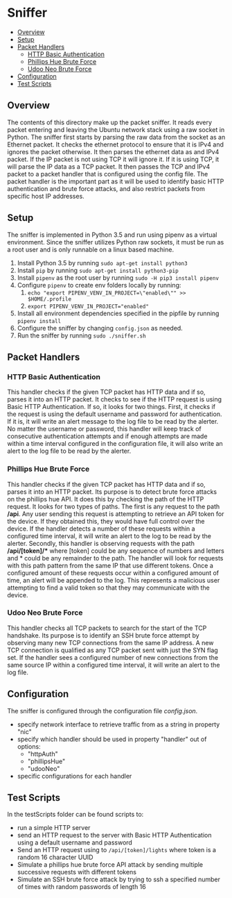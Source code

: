 # Sniffer
* [Overview](#overview)
* [Setup](#setup)
* [Packet Handlers](#packet-handlers)
	* [HTTP Basic Authentication](#http-basic-authentication)
	* [Phillips Hue Brute Force](#phillips-hue-brute-force)
	* [Udoo Neo Brute Force](#udoo-neo-brute-force)
* [Configuration](#configuration)
* [Test Scripts](#test-scripts)


## Overview

The contents of this directory make up the packet sniffer.  It reads every packet
entering and leaving the Ubuntu network stack using a raw socket in Python.  The sniffer first starts by parsing the raw data from the socket as an Ethernet packet.  It checks the ethernet protocol to ensure that it is IPv4 and ignores the packet otherwise.  It then parses the ethernet data as and IPv4 packet.  If the IP packet is not using TCP it will ignore it.  If it is using TCP, it will parse the IP data as a TCP packet.  It then passes the TCP and IPv4 packet to a packet handler that is configured using the config file.  The packet handler is the important part as it will be used to identify basic HTTP authentication and brute force attacks, and also restrict packets from specific host IP addresses.

## Setup
The sniffer is implemented in Python 3.5 and run using pipenv as a virtual environment.
Since the sniffer utilizes Python raw sockets, it must be run as a root user and is only runnable on a linux based machine.
1. Install Python 3.5 by running `sudo apt-get install python3` 
1. Install `pip` by running `sudo apt-get install python3-pip` 
1. Install `pipenv` as the root user by running `sudo -H pip3 install pipenv`
1. Configure `pipenv` to create env folders locally by running:
    1. `echo "export PIPENV_VENV_IN_PROJECT=\"enabled\"" >> $HOME/.profile`
    1. `export PIPENV_VENV_IN_PROJECT="enabled"`
1. Install all environment dependencies specified in the pipfile by running `pipenv install` 
1. Configure the sniffer by changing `config.json` as needed.
1. Run the sniffer by running `sudo ./sniffer.sh`

## Packet Handlers

### HTTP Basic Authentication
This handler checks if the given TCP packet has HTTP data and if so, parses it into an HTTP packet.  It checks to see if the HTTP request is using Basic HTTP Authentication.  If so, it looks for two things.  First, it checks if the request is using the default username and password for authentication.  If it is, it will write an alert message to the log file to be read by the alerter.  No matter the username or password, this handler will keep track of consecutive  authentication attempts and if enough attempts are made within a time interval configured in the configuration file, it will also write an alert to the log file to be read by the alerter.

### Phillips Hue Brute Force
This handler checks if the given TCP packet has HTTP data and if so, parses it into an HTTP packet.  Its purpose is to detect brute force attacks on the phillips hue API.  It does this by checking the path of the HTTP request.  It looks for two types of paths.  The first is any request to the path __/api__.  Any user sending this request is attempting to retrieve an API token for the device.  If they obtained this, they would have full control over the device.  If the handler detects a number of these requests within a configured time interval, it will write an alert to the log to be read by the alerter.  Secondly, this handler is observing requests with the path __/api/[token]/*__ where [token] could be any sequence of numbers and letters and * could be any remainder to the path.  The handler will look for requests with this path pattern from the same IP that use different tokens.  Once a configured amount of these requests occur within a configured amount of time, an alert will be appended to the log.  This represents a malicious user attempting to find a valid token so that they may communicate with the device. 

### Udoo Neo Brute Force
This handler checks all TCP packets to search for the start of the TCP handshake.  Its purpose is to identify an SSH brute force attempt by observing many new TCP connections from the same IP address.  A new TCP connection is qualified as any TCP packet sent with just the SYN flag set.  If the handler sees a configured number of new connections from the same source IP within a configured time interval, it will write an alert to the log file.  

## Configuration
The sniffer is configured through the configuration file *config.json*.  
* specify network interface to retrieve traffic from as a string in property "nic"
* specify which handler should be used in property "handler" out of options:
	* "httpAuth"
	* "phillipsHue"
	* "udooNeo"
* specific configurations for each handler

## Test Scripts
In the testScripts folder can be found scripts to:
* run a simple HTTP server
* send an HTTP request to the server with Basic HTTP Authentication using a default username and password
* Send an HTTP request using to `/api/[token]/lights` where token is a random 16 character UUID
* Simulate a phillips hue brute force API attack by sending multiple successive requests with different tokens
* Simulate an SSH brute force attack by trying to ssh a specified number of times with random passwords of length 16
